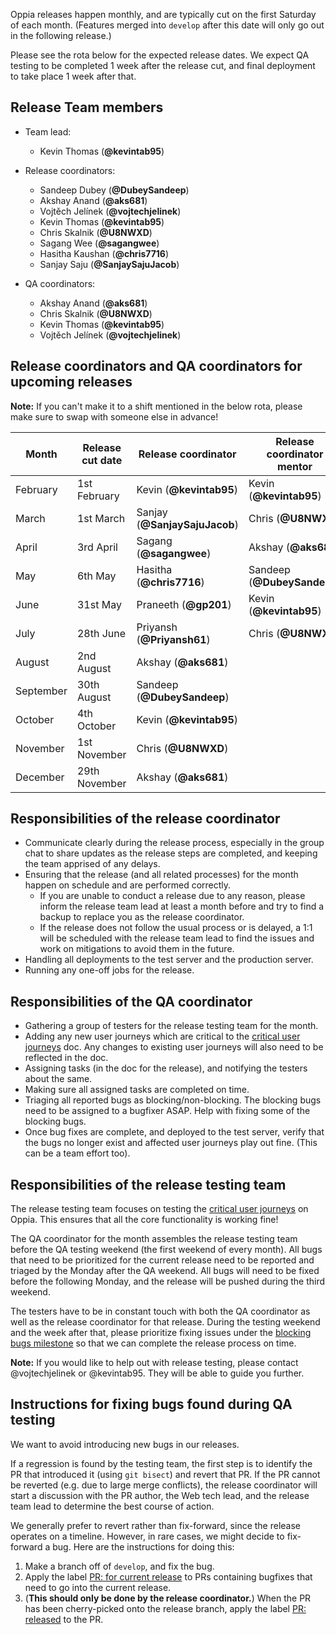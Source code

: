 Oppia releases happen monthly, and are typically cut on the first Saturday of each month. (Features merged into `develop` after this date will only go out in the following release.)

Please see the rota below for the expected release dates. We expect QA testing to be completed 1 week after the release cut, and final deployment to take place 1 week after that.

## Release Team members
* Team lead:
  * Kevin Thomas (**@kevintab95**)

* Release coordinators:
  * Sandeep Dubey (**@DubeySandeep**)
  * Akshay Anand (**@aks681**)
  * Vojtěch Jelínek (**@vojtechjelinek**)
  * Kevin Thomas (**@kevintab95**)
  * Chris Skalnik (**@U8NWXD**)
  * Sagang Wee (**@sagangwee**)
  * Hasitha Kaushan (**@chris7716**)
  * Sanjay Saju (**@SanjaySajuJacob**)

* QA coordinators:
  * Akshay Anand (**@aks681**)
  * Chris Skalnik (**@U8NWXD**)
  * Kevin Thomas (**@kevintab95**)
  * Vojtěch Jelínek (**@vojtechjelinek**)

## Release coordinators and QA coordinators for upcoming releases

**Note:** If you can't make it to a shift mentioned in the below rota, please make sure to swap with someone else in advance!

| Month     | Release cut date | Release coordinator           | Release coordinator mentor  | QA coordinator              | Server errors coordinator |
|-----------|------------------|-------------------------------|-----------------------------|-----------------------------|-------------------------|
| February  | 1st February     | Kevin (**@kevintab95**)       | Kevin (**@kevintab95**)     | Vojta (**@vojtechjelinek**) | Kevin (**@kevintab95**) |
| March     | 1st March        | Sanjay (**@SanjaySajuJacob**) | Chris (**@U8NWXD**)         | Sandeep (**@DubeySandeep**) | Kevin (**@kevintab95**) |
| April     | 3rd April        | Sagang (**@sagangwee**)       | Akshay (**@aks681**)        | Kevin (**@kevintab95**)     | Kevin (**@kevintab95**) |
| May       | 6th May          | Hasitha (**@chris7716**)      | Sandeep (**@DubeySandeep**) | Chris (**@U8NWXD**)         | Kevin (**@kevintab95**) |
| June      | 31st May         | Praneeth (**@gp201**)         | Kevin (**@kevintab95**)     | Akshay (**@aks681**)        | Kevin (**@kevintab95**) |
| July      | 28th June        | Priyansh (**@Priyansh61**)    | Chris (**@U8NWXD**)         | Sandeep (**@DubeySandeep**) | Kevin (**@kevintab95**) |
| August    | 2nd August       | Akshay (**@aks681**)          |                             | Kevin (**@kevintab95**)     | Kevin (**@kevintab95**) |
| September | 30th August      | Sandeep (**@DubeySandeep**)   |                             | Chris (**@U8NWXD**)         | Kevin (**@kevintab95**) |
| October   | 4th October      | Kevin (**@kevintab95**)       |                             | Akshay (**@aks681**)        | Kevin (**@kevintab95**) |
| November  | 1st November     | Chris (**@U8NWXD**)           |                             | Sandeep (**@DubeySandeep**) | Kevin (**@kevintab95**) |
| December  | 29th November    | Akshay (**@aks681**)          |                             | Kevin (**@kevintab95**)     | Kevin (**@kevintab95**) |


## Responsibilities of the release coordinator
- Communicate clearly during the release process, especially in the group chat to share updates as the release steps are completed, and keeping the team apprised of any delays.
- Ensuring that the release (and all related processes) for the month happen on schedule and are performed correctly.
    - If you are unable to conduct a release due to any reason, please inform the release team lead at least a month before and try to find a backup to replace you as the release coordinator.
    - If the release does not follow the usual process or is delayed, a 1:1 will be scheduled with the release team lead to find the issues and work on mitigations to avoid them in the future.
- Handling all deployments to the test server and the production server.
- Running any one-off jobs for the release.

## Responsibilities of the QA coordinator
- Gathering a group of testers for the release testing team for the month.
- Adding any new user journeys which are critical to the [critical user journeys](https://docs.google.com/document/d/1T3HyMU8cMvXY1tyzs801Zgf5oSxLqaHICUH_YZJa4JM/edit#heading=h.ri1uw1xkq033) doc. Any changes to existing user journeys will also need to be reflected in the doc.
- Assigning tasks (in the doc for the release), and notifying the testers about the same.
- Making sure all assigned tasks are completed on time.
- Triaging all reported bugs as blocking/non-blocking. The blocking bugs need to be assigned to a bugfixer ASAP. Help with fixing some of the blocking bugs.
- Once bug fixes are complete, and deployed to the test server, verify that the bugs no longer exist and affected user journeys play out fine. (This can be a team effort too).

## Responsibilities of the release testing team
The release testing team focuses on testing the [critical user journeys](https://docs.google.com/document/d/1T3HyMU8cMvXY1tyzs801Zgf5oSxLqaHICUH_YZJa4JM/edit#heading=h.ri1uw1xkq033) on Oppia. This ensures that all the core functionality is working fine!

The QA coordinator for the month assembles the release testing team before the QA testing weekend (the first weekend of every month). All bugs that need to be prioritized for the current release need to be reported and triaged by the Monday after the QA weekend. All bugs will need to be fixed before the following Monday, and the release will be pushed during the third weekend.

The testers have to be in constant touch with both the QA coordinator as well as the release coordinator for that release. During the testing weekend and the week after that, please prioritize fixing issues under the [blocking bugs milestone](https://github.com/oppia/oppia/milestone/39) so that we can complete the release process on time.

**Note:** If you would like to help out with release testing, please contact @vojtechjelinek or @kevintab95. They will be able to guide you further.

## Instructions for fixing bugs found during QA testing

We want to avoid introducing new bugs in our releases.

If a regression is found by the testing team, the first step is to identify the PR that introduced it (using `git bisect`) and revert that PR. If the PR cannot be reverted (e.g. due to large merge conflicts), the release coordinator will start a discussion with the PR author, the Web tech lead, and the release team lead to determine the best course of action.

We generally prefer to revert rather than fix-forward, since the release operates on a timeline. However, in rare cases, we might decide to fix-forward a bug. Here are the instructions for doing this:

1. Make a branch off of `develop`, and fix the bug.
2. Apply the label [PR: for current release](https://github.com/oppia/oppia/labels/PR%3A%20for%20current%20release) to PRs containing bugfixes that need to go into the current release.
3.  (**This should only be done by the release coordinator.**) When the PR has been cherry-picked onto the release branch, apply the label [PR: released](https://github.com/oppia/oppia/labels/PR%3A%20released) to the PR.
